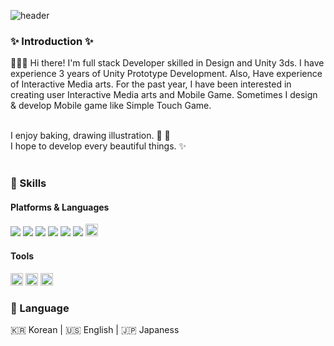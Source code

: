 <!--
**chaenana/chaenana** is a ✨ _special_ ✨ repository because its `README.md` (this file) appears on your GitHub profile.
### Hi there 👋
Here are some ideas to get you started:

- 🔭 I’m currently working on ...
- 🌱 I’m currently learning ...
- 👯 I’m looking to collaborate on ...
- 🤔 I’m looking for help with ...
- 💬 Ask me about ...
- 📫 How to reach me: ...
- 😄 Pronouns: ...
- ⚡ Fun fact: ...
-->

<!-- 헤더 -->
![header](https://capsule-render.vercel.app/api?type=slice&color=auto&height=200&section=header&text=Hello&desc=I'm%20Chaena&fontSize=60&fontAlignY=50&fontAlign=85&descAlignY=70&descAlign=85)

### ✨ Introduction ✨
👩🏻‍💻  Hi there! I'm full stack Developer skilled in Design and Unity 3ds.
I have experience 3 years of Unity Prototype Development. Also, Have experience of Interactive Media arts.
For the past year, I have been interested in creating user Interactive Media arts and Mobile Game.
Sometimes I design & develop Mobile game like Simple Touch Game.
<br/><br/>
 
I enjoy baking, drawing illustration. 🥐 🎨<br/>
I hope to develop every beautiful things. ✨ <br/><br/>
 </div>
 
 
### 💪 Skills
#### Platforms & Languages
<img src="https://img.shields.io/badge/Android-3DDC84?style=flat-square&logo=Android&logoColor=white"/> <img src="https://img.shields.io/badge/iOS-000000?style=flat-square&logo=iOS&logoColor=white"/> <img src="https://img.shields.io/badge/Github-181717?style=flat-square&amp;logo=Github&amp;logoColor=white" /> <img src="https://img.shields.io/badge/HTML5-E34F26?style=flat-square&amp;logo=HTML5&amp;logoColor=white" /> <img src="https://img.shields.io/badge/CSS3-1572B6?style=flat-square&amp;logo=CSS3&amp;logoColor=white" /> <img src="https://img.shields.io/badge/Javascript-F7DF1E?style=flat-square&amp;logo=Javascript&amp;logoColor=black" /> <img src = "https://img.shields.io/badge/C%23-239120?style=for-the-badge&logo=c-sharp&logoColor=white" style = "height : 20px;"/>

#### Tools
<img src="https://img.shields.io/badge/unity-%23000000.svg?style=for-the-badge&logo=unity&logoColor=white" style="height : 20px;"/> <img src="https://img.shields.io/badge/Visual%20Studio%20Code-0078d7.svg?style=for-the-badge&logo=visual-studio-code&logoColor=white" style="height : 20px;"/> <img src="https://img.shields.io/badge/Xcode-007ACC?style=for-the-badge&logo=Xcode&logoColor=white" style="height : 20px"/>

### 🎤 Language
🇰🇷 Korean | 🇺🇸 English | 🇯🇵 Japaness
